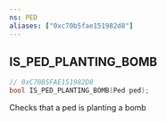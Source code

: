```yaml
---
ns: PED
aliases: ["0xc70b5fae151982d8"]
---
```

## IS_PED_PLANTING_BOMB

```c
// 0xC70B5FAE151982D8
bool IS_PED_PLANTING_BOMB(Ped ped);
```

Checks that a ped is planting a bomb

